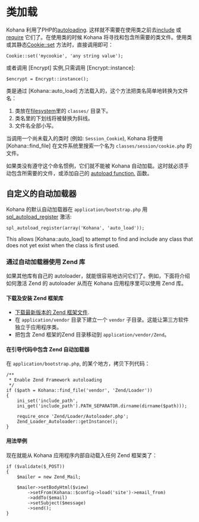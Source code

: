 # 类加载

Kohana 利用了PHP的[autoloading](http://php.net/manual/language.oop5.autoload.php). 这样就不需要在使用类之前去[include](http://php.net/include) 或 [require](http://php.net/require) 它们了。在使用类的时候 Kohana 将寻找和包含所需要的类文件。使用类或其静态[Cookie::set](http://www.kofans.org/3.2/guide/api/Cookie#set) 方法时，直接调用即可：

    Cookie::set('mycookie', 'any string value');

或者调用 [Encrypt] 实例,只需调用 [Encrypt::instance]:

    $encrypt = Encrypt::instance();

类是通过 [Kohana::auto_load] 方法载入的，这个方法把类名简单地转换为文件名：

1. 类放在[filesystem](files)里的 `classes/` 目录下。
2. 类名里的下划线将被替换为斜线。
2. 文件名全部小写。

当调用一个尚未载入的类时 (例如: `Session_Cookie`), Kohana 将使用 [Kohana::find_file] 在文件系统里搜索一个名为 `classes/session/cookie.php` 的文件。

如果类没有遵守这个命名惯例，它们就不能被 Kohana 自动加载。这时就必须手动包含所需要的文件，或添加自己的 [autoload function.](http://us3.php.net/manual/en/function.spl-autoload-register.php) 函数。

## 自定义的自动加载器

Kohana 的默认自动加载器在 `application/bootstrap.php` 用 [spl_autoload_register](http://php.net/spl_autoload_register) 激活:

    spl_autoload_register(array('Kohana', 'auto_load'));

This allows [Kohana::auto_load] to attempt to find and include any class that does not yet exist when the class is first used.

### 通过自动加载器使用 Zend 库

如果其他库有自己的 autoloader，就能很容易地访问它们了。例如，下面将介绍如何激活 Zend 的 autoloader 从而在 Kohana 应用程序里可以使用 Zend 库。

#### 下载及安装 Zend 框架库

- [下载最新版本的 Zend 框架文件](http://framework.zend.com/download/latest).
- 在 `application/vendor` 目录下建立一个 `vendor` 子目录。这能让第三方软件独立于应用程序类。
- 把包含 Zend 框架的Zend 目录移动到 `application/vendor/Zend`。


#### 在引导代码中包含 Zend 自动加载器

在 `application/bootstrap.php`, 的某个地方，拷贝下列代码：

	/**
	 * Enable Zend Framework autoloading
	 */
	if ($path = Kohana::find_file('vendor', 'Zend/Loader'))
	{
	    ini_set('include_path',
	    ini_get('include_path').PATH_SEPARATOR.dirname(dirname($path)));
	
	    require_once 'Zend/Loader/Autoloader.php';
	    Zend_Loader_Autoloader::getInstance();
	}
	
#### 用法举例

现在就能从 Kohana 应用程序内部自动载入任何 Zend 框架类了：

	if ($validate($_POST))
	{
		$mailer = new Zend_Mail;
		
		$mailer->setBodyHtml($view)
			->setFrom(Kohana::$config->load('site')->email_from)
			->addTo($email)
			->setSubject($message)
			->send();
	}